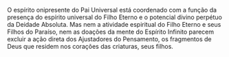 ﻿O espírito onipresente do Pai Universal está coordenado com a função da presença do espírito universal do Filho Eterno e o potencial divino perpétuo da Deidade Absoluta. Mas nem a atividade espiritual do Filho Eterno e seus Filhos do Paraíso, nem as doações da mente do Espírito Infinito parecem excluir a ação direta dos Ajustadores do Pensamento, os fragmentos de Deus que residem nos corações das criaturas, seus filhos.